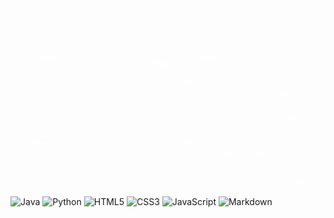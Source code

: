 <picture>
  <source media="(prefers-color-scheme: dark)" srcset="readme_res/intro_dark.gif">
  <source media="(prefers-color-scheme: light)" srcset="readme_res/intro_light.gif">
  <img alt="Hi, I'm Andrii - junior java developer" src="readme_res/intro_light.gif">
</picture>
<p>
    <img alt="Java" src="https://img.shields.io/badge/java-%23ED8B00.svg?style=for-the-badge&color=gray&logo=java&logoColor=white" />
    <img alt="Python" src="https://img.shields.io/badge/python-%2314354C.svg?style=for-the-badge&color=gray&logo=python&logoColor=white" />
    <img alt="HTML5" src="https://img.shields.io/badge/html5-%23E34F26.svg?style=for-the-badge&color=gray&logo=html5&logoColor=white" />
    <img alt="CSS3" src="https://img.shields.io/badge/css3-%231572B6.svg?style=for-the-badge&color=gray&logo=css3&logoColor=white" />
    <img alt="JavaScript" src="https://img.shields.io/badge/javascript-%23323330.svg?style=for-the-badge&color=gray&logo=javascript&logoColor=white" />
    <img alt="Markdown" src="https://img.shields.io/badge/markdown-%23000000.svg?style=for-the-badge&color=gray&logo=markdown&logoColor=white" />
</p>